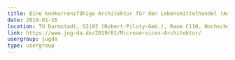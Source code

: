 ```yaml
---
title: Eine konkurrenzfähige Architektur für den Lebensmittelhandel (Ansgar Brauner)
date: 2019-01-16
location: TU Darmstadt, S2|02 (Robert-Piloty-Geb.), Raum C110, Hochschulstr. 10, 64289 Darmstadt
link: https://www.jug-da.de/2019/01/Microservices-Architektur/
usergroup: jugda
type: usergroup
---
```

